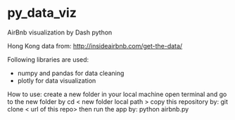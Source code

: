 # py_data_viz

AirBnb visualization by Dash python 

Hong Kong data from: http://insideairbnb.com/get-the-data/

Following libraries are used:
- numpy and pandas for data cleaning
- plotly for data visualization

How to use:
create a new folder in your local machine
open terminal and go to the new folder by cd < new folder local path >
copy this repository by: git clone < url of this repo>
then run the app by: python airbnb.py
